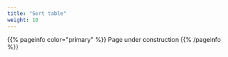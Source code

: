 ```yaml
---
title: "Sort table"
weight: 10
---
```


{{% pageinfo color="primary" %}}
Page under construction
{{% /pageinfo %}}
